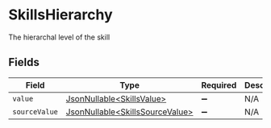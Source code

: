 # SkillsHierarchy

The hierarchal level of the skill


## Fields

| Field                                                                            | Type                                                                             | Required                                                                         | Description                                                                      |
| -------------------------------------------------------------------------------- | -------------------------------------------------------------------------------- | -------------------------------------------------------------------------------- | -------------------------------------------------------------------------------- |
| `value`                                                                          | [JsonNullable\<SkillsValue>](../../models/components/SkillsValue.md)             | :heavy_minus_sign:                                                               | N/A                                                                              |
| `sourceValue`                                                                    | [JsonNullable\<SkillsSourceValue>](../../models/components/SkillsSourceValue.md) | :heavy_minus_sign:                                                               | N/A                                                                              |